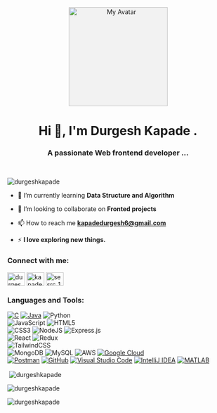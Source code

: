 <div align="center">
  <a href="#">
    <img src="https://static-cdn.jtvnw.net/jtv_user_pictures/1d4b9e36-8c72-4be6-89ba-61b9f76c57b0-profile_image-300x300.png" alt="My Avatar" style="width : 225px;   background-color: #f4f4f4;  mix-blend-mode: multiply" >
  </a>
</div>

<h1 align="center">Hi 👋, I'm Durgesh Kapade .</h1>
<h3 align="center">A passionate Web frontend developer ...</h3>
<br>


<p align="left"> <img src="https://komarev.com/ghpvc/?username=durgeshkapade&label=Profile%20views&color=0e75b6&style=flat" alt="durgeshkapade" /> </p>

- 🌱 I’m currently learning **Data Structure and Algorithm**

- 👯 I’m looking to collaborate on **Fronted projects**

- 📫 How to reach me **kapadedurgesh6@gmail.com**

- ⚡ **I love exploring new things.**

<h3 align="left">Connect with me:</h3>
<p align="left">
<a href="https://linkedin.com/in/durgesh-kapade-aa2945243" target="blank"><img align="center" src="https://raw.githubusercontent.com/rahuldkjain/github-profile-readme-generator/master/src/images/icons/Social/linked-in-alt.svg" alt="durgesh-kapade-aa2945243" height="30" width="40" /></a>
<a href="https://instagram.com/kapade.durgesh" target="blank"><img align="center" src="https://raw.githubusercontent.com/rahuldkjain/github-profile-readme-generator/master/src/images/icons/Social/instagram.svg" alt="kapade.durgesh" height="30" width="40" /></a>
<a href="https://www.codechef.com/users/sesrc_184" target="blank"><img align="center" src="https://cdn.jsdelivr.net/npm/simple-icons@3.1.0/icons/codechef.svg" alt="sesrc_184" height="30" width="40" /></a>
</p>

<h3 align="left">Languages and Tools:</h3>

[![C](https://img.shields.io/badge/C-00599C?style=for-the-badge&logo=c&logoColor=white)](https://en.wikipedia.org/wiki/C_(programming_language))
[![Java](https://img.shields.io/badge/java-%23ED8B00.svg?style=for-the-badge&logo=java&logoColor=white)](https://www.java.com) 
![Python](https://img.shields.io/badge/python-3670A0?style=for-the-badge&logo=python&logoColor=ffdd54)  
![JavaScript](https://img.shields.io/badge/javascript-%23323330.svg?style=for-the-badge&logo=javascript&logoColor=%23F7DF1E) 
![HTML5](https://img.shields.io/badge/html5-%23E34F26.svg?style=for-the-badge&logo=html5&logoColor=white)  <br>
![CSS3](https://img.shields.io/badge/css3-%231572B6.svg?style=for-the-badge&logo=css3&logoColor=white)
![NodeJS](https://img.shields.io/badge/node.js-6DA55F?style=for-the-badge&logo=node.js&logoColor=white)
![Express.js](https://img.shields.io/badge/express.js-%23404d59.svg?style=for-the-badge&logo=express&logoColor=%2361DAFB)  
![React](https://img.shields.io/badge/react-%2320232a.svg?style=for-the-badge&logo=react&logoColor=%2361DAFB) 
![Redux](https://img.shields.io/badge/redux-%23593d88.svg?style=for-the-badge&logo=redux&logoColor=white)  
![TailwindCSS](https://img.shields.io/badge/tailwindcss-%2338B2AC.svg?style=for-the-badge&logo=tailwind-css&logoColor=white)  
![MongoDB](https://img.shields.io/badge/MongoDB-%234ea94b.svg?style=for-the-badge&logo=mongodb&logoColor=white) 
![MySQL](https://img.shields.io/badge/mysql-%2300f.svg?style=for-the-badge&logo=mysql&logoColor=white) 
![AWS](https://img.shields.io/badge/AWS-%23FF9900.svg?style=for-the-badge&logo=amazon-aws&logoColor=white)
[![Google Cloud](https://img.shields.io/badge/Google%20Cloud-4285F4?style=for-the-badge&logo=google-cloud&logoColor=white)](https://cloud.google.com) <br>
[![Postman](https://img.shields.io/badge/Postman-FF6C37?style=for-the-badge&logo=postman&logoColor=white)](https://www.postman.com)
[![GitHub](https://img.shields.io/badge/GitHub-181717?style=for-the-badge&logo=github&logoColor=white)](https://github.com)
[![Visual Studio Code](https://img.shields.io/badge/VS%20Code-0078d7?style=for-the-badge&logo=visual%20studio%20code&logoColor=white)](https://code.visualstudio.com)
[![IntelliJ IDEA](https://img.shields.io/badge/IntelliJ%20IDEA-000000?style=for-the-badge&logo=intellij-idea&logoColor=white)](https://www.jetbrains.com/idea/)
[![MATLAB](https://img.shields.io/badge/MATLAB-0076A8?style=for-the-badge&logo=mathworks&logoColor=white)](https://www.mathworks.com/products/matlab.html)








<p>&nbsp;<img align="center" src="https://github-readme-stats.vercel.app/api?username=durgeshkapade&show_icons=true&locale=en" alt="durgeshkapade" /></p>

<p><img align="center" src="https://github-readme-streak-stats.herokuapp.com/?user=durgeshkapade&" alt="durgeshkapade" /></p>

<p><img align="left" src="https://github-readme-stats.vercel.app/api/top-langs?username=durgeshkapade&show_icons=true&locale=en&layout=compact" alt="durgeshkapade" /></p>
